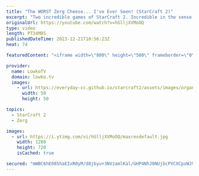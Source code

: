 ```yaml
---
title: "The WORST Zerg Cheese... I've Ever Seen! (StarCraft 2)"
excerpt: "Two incredible games of StarCraft 2. Incredible in the sense of 'incredibly bad' or 'incredibly questionable' or 'what in the incredible world were they thinking?!'. If you have played a great game of SC2 you would like me to make fun of and cast, you cansend it over to replays@lowko.tv.  Support my"
originalUrl: https://youtube.com/watch?v=hGlljXVMoOQ
type: video
length: PT34M8S
publishedDateTime: 2023-12-21T10:56:23Z
heat: 74

featuredContent: "<iframe width=\"800\" height=\"500\" frameborder=\"0\" src=\"https://www.youtube.com/embed/hGlljXVMoOQ\" allow=\"accelerometer; autoplay; encrypted-media; gyroscope; picture-in-picture\" allowfullscreen></iframe>"

provider:
  name: LowkoTV
  domain: lowko.tv
  images:
    - url: https://everyday-cc.github.io/starcraft2/assets/images/organizations/lowko.tv-50x50.jpg
      width: 50
      height: 50

topics:
  - StarCraft 2
  - Zerg

images:
  - url: https://i.ytimg.com/vi/hGlljXVMoOQ/maxresdefault.jpg
    width: 1280
    height: 720
    isCached: true

secured: "mWBC6hE085haEIxR0yM/d8jbyu+3NVzamlKal/GHP4NhJ0NUjbcPVCXCpxWJ9INR0ghUkNyEIZMCGwTOQMei2ynEsO75nhtsxmjKBQ/Mz7oqyYTM70NUtIyE1DMgsxDq0lyx0Z/iKedDg0VXAU4adUUOpwEG5XMIx/OtCI5SMRyNSOaaR0znv/03qdAuYvtRF6g0OxqydDQIPDQ1Wh1he5FVwIRTmmpJnCfCZy2HSa0ZvB5oNF2IqwrhgvMq/ApJHrS9qfqOY/jUOFQvU6TjFeDdgxqIgmRMvG8czOhYuw1PqLlt97fHXUnLmfbWIKN3KhYoHYbaxYUljEWI8U1p1ZCtNabZY3LUP3U+rCDMDfZP3u6AYlZAnyr+RkigxuO8R0Fk6Zu+UkIg0BkCtfhnXc7bCteKZgl/+BBqPa4VIM0=;csT288dmmLDzQwoBpHKxIg=="
---
```


